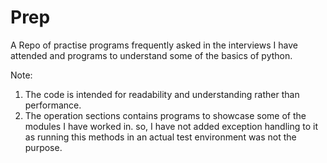 # Prep
 A Repo of practise programs frequently asked in the interviews I have attended and programs to understand some of the basics of python.

 Note: 
 1. The code is intended for readability and understanding rather than performance.
 2. The operation sections contains programs to showcase some of the modules I have worked in. so, I have not added exception handling to it as running this methods in an actual test environment was not the purpose.

